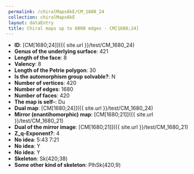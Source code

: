 ```yaml
--- 
 permalink: /chiralMaps6kE/CM_1680_24 
 collection: chiralMaps6kE
 layout: dataEntry
 title: Chiral maps up to 6000 edges - CM[1680;24]
---
```


- **ID**: [CM[1680;24]]({{ site.url }}/test/CM_1680_24)
- **Genus of the underlying surface**: 421
- **Length of the face**: 8
- **Valency**: 8
- **Length of the Petrie polygon**: 30
- **Is the automorphism group solvable?**: N
- **Number of vertices**: 420
- **Number of edges**: 1680
- **Number of faces**: 420
- **The map is self-**: Du
- **Dual map**: [CM[1680;24]]({{ site.url }}/test/CM_1680_24)
- **Mirror (enantihomorphic) map**: [CM[1680;21]]({{ site.url }}/test/CM_1680_21)
- **Dual of the mirror image**: [CM[1680;21]]({{ site.url }}/test/CM_1680_21)
- **Z_q-Exponent?**: 4
- **No idea**:  5:43 7:21
- **No idea**: Y
- **No idea**: Y
- **Skeleton**: Sk(420;38)
- **Some other kind of skeleton**: PlhSk(420;9)
